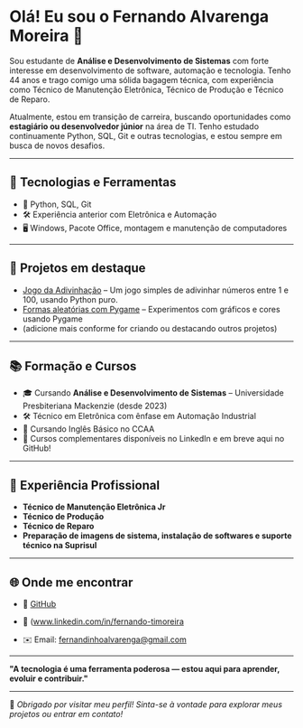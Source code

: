 # Olá! Eu sou o Fernando Alvarenga Moreira 👋

Sou estudante de **Análise e Desenvolvimento de Sistemas** com forte interesse em desenvolvimento de software, automação e tecnologia. Tenho 44 anos e trago comigo uma sólida bagagem técnica, com experiência como Técnico de Manutenção Eletrônica, Técnico de Produção e Técnico de Reparo.

Atualmente, estou em transição de carreira, buscando oportunidades como **estagiário ou desenvolvedor júnior** na área de TI. Tenho estudado continuamente Python, SQL, Git e outras tecnologias, e estou sempre em busca de novos desafios.

---

## 🚀 Tecnologias e Ferramentas

- 🔧 Python, SQL, Git
- 🛠️ Experiência anterior com Eletrônica e Automação
- 🖥️ Windows, Pacote Office, montagem e manutenção de computadores

---

## 📌 Projetos em destaque

- [Jogo da Adivinhação](https://github.com/fmoreira10/diario-dev-fernando/blob/main/2025-04-jogo-adivinhacao/jogo.py) – Um jogo simples de adivinhar números entre 1 e 100, usando Python puro.
- [Formas aleatórias com Pygame](https://github.com/fmoreira10/Formas-Pygame) – Experimentos com gráficos e cores usando Pygame  
- (adicione mais conforme for criando ou destacando outros projetos)

---

## 📚 Formação e Cursos

- 🎓 Cursando **Análise e Desenvolvimento de Sistemas** – Universidade Presbiteriana Mackenzie (desde 2023)
- 🛠️ Técnico em Eletrônica com ênfase em Automação Industrial
- 📖 Cursando Inglês Básico no CCAA
- 📃 Cursos complementares disponíveis no LinkedIn e em breve aqui no GitHub!

---

## 💼 Experiência Profissional

- **Técnico de Manutenção Eletrônica Jr**
- **Técnico de Produção**
- **Técnico de Reparo**
- **Preparação de imagens de sistema, instalação de softwares e suporte técnico na Suprisul**

---

## 🌐 Onde me encontrar

- 🔗 [GitHub](https://github.com/fmoreira10)
- 🔗 (www.linkedin.com/in/fernando-timoreira

- ✉️ Email: fernandinhoalvarenga@gmail.com

---

**"A tecnologia é uma ferramenta poderosa — estou aqui para aprender, evoluir e contribuir."**

---

👀 *Obrigado por visitar meu perfil! Sinta-se à vontade para explorar meus projetos ou entrar em contato!*
